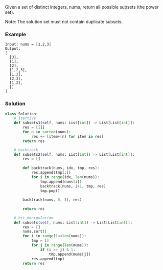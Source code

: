 Given a set of distinct integers, nums, return all possible subsets (the power set).

Note: The solution set must not contain duplicate subsets.
### Example
```
Input: nums = [1,2,3]
Output:
[
  [3],
  [1],
  [2],
  [1,2,3],
  [1,3],
  [2,3],
  [1,2],
  []
]
```

### Solution

```python
class Solution:
    # itertive
    def subsets1(self, nums: List[int]) -> List[List[int]]:
        res = [[]]
        for n in sorted(nums):
            res += [item+[n] for item in res]
        return res

    # backtrack
    def subsets2(self, nums: List[int]) -> List[List[int]]:
        res = []
        
        def backtrack(nums, idx, tmp, res):
            res.append(tmp[:])
            for i in range(idx, len(nums)):
                tmp.append(nums[i])
                backtrack(nums, i+1, tmp, res)
                tmp.pop()
        
        backtrack(nums, 0, [], res)
        
        return res
    
    # bit manipulation
    def subsets(self, nums: List[int]) -> List[List[int]]:
        res = []
        nums.sort()
        for i in range(1<<len(nums)):
            tmp = []
            for j in range(len(nums)):
                if (i >> j) & 1:
                    tmp.append(nums[j])
            res.append(tmp)
        return res
```
